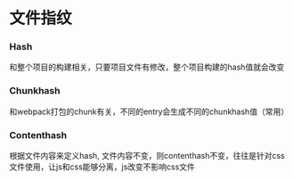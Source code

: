# 文件指纹
### Hash
和整个项目的构建相关，只要项目文件有修改，整个项目构建的hash值就会改变
### Chunkhash
和webpack打包的chunk有关，不同的entry会生成不同的chunkhash值（常用）
### Contenthash
根据文件内容来定义hash, 文件内容不变，则contenthash不变，往往是针对css文件使用，让js和css能够分离，js改变不影响css文件